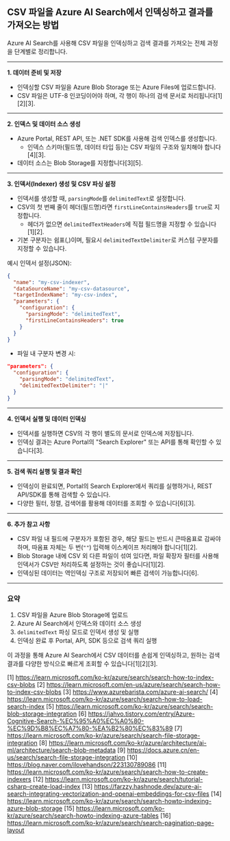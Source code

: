 ## CSV 파일을 Azure AI Search에서 인덱싱하고 결과를 가져오는 방법

Azure AI Search를 사용해 CSV 파일을 인덱싱하고 검색 결과를 가져오는 전체 과정을 단계별로 정리합니다.

---

**1. 데이터 준비 및 저장**

- 인덱싱할 CSV 파일을 Azure Blob Storage 또는 Azure Files에 업로드합니다.
- CSV 파일은 UTF-8 인코딩이어야 하며, 각 행이 하나의 검색 문서로 처리됩니다[1][2][3].

---

**2. 인덱스 및 데이터 소스 생성**

- Azure Portal, REST API, 또는 .NET SDK를 사용해 검색 인덱스를 생성합니다.
  - 인덱스 스키마(필드명, 데이터 타입 등)는 CSV 파일의 구조와 일치해야 합니다[4][3].
- 데이터 소스는 Blob Storage를 지정합니다[3][5].

---

**3. 인덱서(Indexer) 생성 및 CSV 파싱 설정**

- 인덱서를 생성할 때, `parsingMode`를 `delimitedText`로 설정합니다.
- CSV의 첫 번째 줄이 헤더(필드명)라면 `firstLineContainsHeaders`를 `true`로 지정합니다.
  - 헤더가 없으면 `delimitedTextHeaders`에 직접 필드명을 지정할 수 있습니다[1][2].
- 기본 구분자는 쉼표(,)이며, 필요시 `delimitedTextDelimiter`로 커스텀 구분자를 지정할 수 있습니다.

예시 인덱서 설정(JSON):
```json
{
  "name": "my-csv-indexer",
  "dataSourceName": "my-csv-datasource",
  "targetIndexName": "my-csv-index",
  "parameters": {
    "configuration": {
      "parsingMode": "delimitedText",
      "firstLineContainsHeaders": true
    }
  }
}
```
- 파일 내 구분자 변경 시:
```json
"parameters": {
  "configuration": {
    "parsingMode": "delimitedText",
    "delimitedTextDelimiter": "|"
  }
}
```


---

**4. 인덱서 실행 및 데이터 인덱싱**

- 인덱서를 실행하면 CSV의 각 행이 별도의 문서로 인덱스에 저장됩니다.
- 인덱싱 결과는 Azure Portal의 "Search Explorer" 또는 API를 통해 확인할 수 있습니다[3].

---

**5. 검색 쿼리 실행 및 결과 확인**

- 인덱싱이 완료되면, Portal의 Search Explorer에서 쿼리를 실행하거나, REST API/SDK를 통해 검색할 수 있습니다.
- 다양한 필터, 정렬, 검색어를 활용해 데이터를 조회할 수 있습니다[6][3].

---

**6. 추가 참고 사항**

- CSV 파일 내 필드에 구분자가 포함된 경우, 해당 필드는 반드시 큰따옴표로 감싸야 하며, 따옴표 자체는 두 번(`""`) 입력해 이스케이프 처리해야 합니다[1][2].
- Blob Storage 내에 CSV 외 다른 파일이 섞여 있다면, 파일 확장자 필터를 사용해 인덱서가 CSV만 처리하도록 설정하는 것이 좋습니다[1][2].
- 인덱싱된 데이터는 역인덱싱 구조로 저장되어 빠른 검색이 가능합니다[6].

---

### 요약

1. CSV 파일을 Azure Blob Storage에 업로드
2. Azure AI Search에서 인덱스와 데이터 소스 생성
3. `delimitedText` 파싱 모드로 인덱서 생성 및 실행
4. 인덱싱 완료 후 Portal, API, SDK 등으로 검색 쿼리 실행

이 과정을 통해 Azure AI Search에서 CSV 데이터를 손쉽게 인덱싱하고, 원하는 검색 결과를 다양한 방식으로 빠르게 조회할 수 있습니다[1][2][3].

[1] https://learn.microsoft.com/ko-kr/azure/search/search-how-to-index-csv-blobs
[2] https://learn.microsoft.com/en-us/azure/search/search-how-to-index-csv-blobs
[3] https://www.azurebarista.com/azure-ai-search/
[4] https://learn.microsoft.com/ko-kr/azure/search/search-how-to-load-search-index
[5] https://learn.microsoft.com/ko-kr/azure/search/search-blob-storage-integration
[6] https://jahvo.tistory.com/entry/Azure-Cognitive-Search-%EC%95%A0%EC%A0%80-%EC%9D%B8%EC%A7%80-%EA%B2%80%EC%83%89
[7] https://learn.microsoft.com/ko-kr/azure/search/search-file-storage-integration
[8] https://learn.microsoft.com/ko-kr/azure/architecture/ai-ml/architecture/search-blob-metadata
[9] https://docs.azure.cn/en-us/search/search-file-storage-integration
[10] https://blog.naver.com/ilovehandson/223130789086
[11] https://learn.microsoft.com/ko-kr/azure/search/search-how-to-create-indexers
[12] https://learn.microsoft.com/ko-kr/azure/search/tutorial-csharp-create-load-index
[13] https://farzzy.hashnode.dev/azure-ai-search-integrating-vectorization-and-openai-embeddings-for-csv-files
[14] https://learn.microsoft.com/ko-kr/azure/search/search-howto-indexing-azure-blob-storage
[15] https://learn.microsoft.com/ko-kr/azure/search/search-howto-indexing-azure-tables
[16] https://learn.microsoft.com/ko-kr/azure/search/search-pagination-page-layout